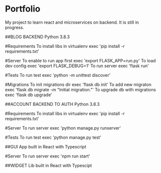 # Portfolio

My project to learn react and microservices on backend. It is still in progress.


##BLOG BACKEND
Python 3.8.3

#Requirements
To install libs in virtualenv exec 'pip install -r requirements.txt'

#Server
To enable to run app first exec 'export FLASK_APP=run.py'
To load dev config exec 'export FLASK_DEBUG=1'
To run server exec 'flask run'

#Tests
To run test exec 'python -m unittest discover'

#Migrations
To init migrations dir exec 'flask db init'
To add new migraton exec 'flask db migrate -m "Initial migration."'
To upgrade db with migrations exec 'flask db upgrade'


##ACCOUNT BACKEND TO AUTH
Python 3.8.3

#Requirements
To install libs in virtualenv exec 'pip install -r requirements.txt'

#Server
To run server exec 'python manage.py runserver'

#Tests
To run test exec 'python manage.py test'


##GUI
App built in React with Typescript

#Server
To run server exec 'npm run start'


##WIDGET
Lib built in React with Typescipt